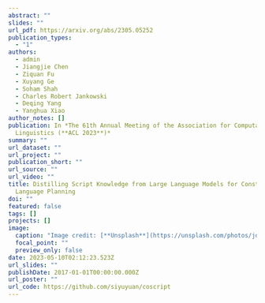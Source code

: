 ```yaml
---
abstract: ""
slides: ""
url_pdf: https://arxiv.org/abs/2305.05252
publication_types:
  - "1"
authors:
  - admin
  - Jiangjie Chen
  - Ziquan Fu
  - Xuyang Ge
  - Soham Shah
  - Charles Robert Jankowski
  - Deqing Yang
  - Yanghua Xiao
author_notes: []
publication: In *The 61th Annual Meeting of the Association for Computational
  Linguistics (**ACL 2023**)*
summary: ""
url_dataset: ""
url_project: ""
publication_short: ""
url_source: ""
url_video: ""
title: Distilling Script Knowledge from Large Language Models for Constrained
  Language Planning
doi: ""
featured: false
tags: []
projects: []
image:
  caption: "Image credit: [**Unsplash**](https://unsplash.com/photos/jdD8gXaTZsc)"
  focal_point: ""
  preview_only: false
date: 2023-05-10T02:12:23.523Z
url_slides: ""
publishDate: 2017-01-01T00:00:00.000Z
url_poster: ""
url_code: https://github.com/siyuyuan/coscript
---
```


